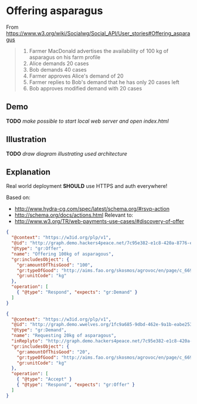 # Offering asparagus

From https://www.w3.org/wiki/Socialwg/Social_API/User_stories#Offering_asparagus

> 1. Farmer MacDonald advertises the availability of 100 kg of asparagus on his farm profile
> 2. Alice demands 20 cases
> 3. Bob demands 40 cases
> 4. Farmer approves Alice's demand of 20
> 5. Farmer replies to Bob's demand that he has only 20 cases left
> 6. Bob approves modified demand with 20 cases

## Demo

**TODO** *make possible to start local web server and open index.html*


## Illustration

**TODO** *draw diagram illustrating used architecture*

## Explanation

Real world deployment **SHOULD** use HTTPS and auth everywhere!

Based on:
* http://www.hydra-cg.com/spec/latest/schema.org/#rsvp-action
* http://schema.org/docs/actions.html
Relevant to:
*  http://www.w3.org/TR/web-payments-use-cases/#discovery-of-offer

```json
{
  "@context": "https://w3id.org/plp/v1",
  "@id": "http://graph.demo.hackers4peace.net/7c95e382-e1c8-420a-8776-e4b26c58347a",
  "@type": "gr:Offer",
  "name": "Offering 100kg of asparagous",
  "gr:includesObject": {
    "gr:amountOfThisGood": "100",
    "gr:typeOfGood": "http://aims.fao.org/skosmos/agrovoc/en/page/c_669",
    "gr:unitCode": "kg"
  },
  "operation": [
    { "@type": "Respond", "expects": "gr:Demand" }
  ]
}
```

```json
{
  "@context": "https://w3id.org/plp/v1",
  "@id": "http://graph.demo.wwelves.org/1fc9a685-9dbd-462e-9a1b-eabe253210bf",
  "@type": "gr:Demand",
  "name": "Requesting 20kg of asparagous",
  "inReplyto": "http://graph.demo.hackers4peace.net/7c95e382-e1c8-420a-8776-e4b26c58347a",
  "gr:includesObject": {
    "gr:amountOfThisGood": "20",
    "gr:typeOfGood": "http://aims.fao.org/skosmos/agrovoc/en/page/c_669",
    "gr:unitCode": "kg"
  },
  "operation": [
    { "@type": "Accept" }
    { "@type": "Respond", "expects": "gr:Offer" }
  ]
}
```
